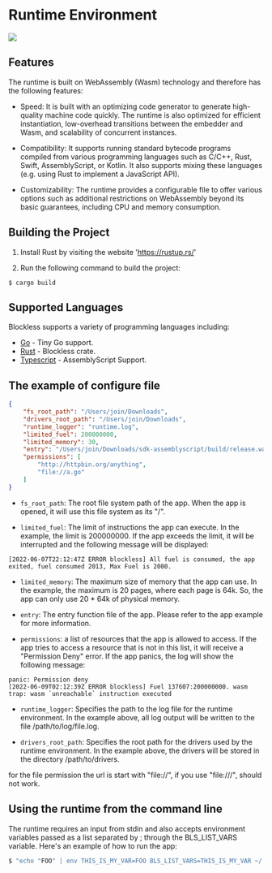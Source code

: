 # Runtime Environment

![](blockless.png)

## Features

The runtime is built on WebAssembly (Wasm) technology and therefore has the following features:

- Speed: It is built with an optimizing code generator to generate high-quality machine code quickly. The runtime is also optimized for efficient instantiation, low-overhead transitions between the embedder and Wasm, and scalability of concurrent instances.

- Compatibility: It supports running standard bytecode programs compiled from various programming languages such as C/C++, Rust, Swift, AssemblyScript, or Kotlin. It also supports mixing these languages (e.g. using Rust to implement a JavaScript API).

- Customizability: The runtime provides a configurable file to offer various options such as additional restrictions on WebAssembly beyond its basic guarantees, including CPU and memory consumption.


## Building the Project
1. Install Rust by visiting the website 'https://rustup.rs/'

2. Run the following command to build the project:
```
$ cargo build
```

## Supported Languages

Blockless supports a variety of programming languages including:

- [Go] - Tiny Go support.
- [Rust] - Blockless crate.
- [Typescript] - AssemblyScript Support.

[Go]: https://github.com/txlabs/blockless-sdk-golang
[Rust]: https://github.com/txlabs/blockless-sdk-rust
[Typescript]: https://github.com/txlabs/blockless-sdk-assemblyscript


## The example of configure file 

```json
{
    "fs_root_path": "/Users/join/Downloads", 
    "drivers_root_path": "/Users/join/Downloads", 
    "runtime_logger": "runtime.log", 
    "limited_fuel": 200000000,
    "limited_memory": 30,
    "entry": "/Users/join/Downloads/sdk-assemblyscript/build/release.wasm",
    "permissions": [
        "http://httpbin.org/anything",
        "file://a.go"
    ]
}


```

- `fs_root_path`: The root file system path of the app. When the app is opened, it will use this file system as its "/".

- `limited_fuel`: The limit of instructions the app can execute. In the example, the limit is 200000000. If the app exceeds the limit, it will be interrupted and the following message will be displayed:

```log
[2022-06-07T22:12:47Z ERROR blockless] All fuel is consumed, the app exited, fuel consumed 2013, Max Fuel is 2000.
```

- `limited_memory`: The maximum size of memory that the app can use. In the example, the maximum is 20 pages, where each page is 64k. So, the app can only use 20 * 64k of physical memory.

- `entry`: The entry function file of the app. Please refer to the app example for more information.

- `permissions`: a list of resources that the app is allowed to access. If the app tries to access a resource that is not in this list, it will receive a "Permission Deny" error. If the app panics, the log will show the following message:

```log
panic: Permission deny
[2022-06-09T02:12:39Z ERROR blockless] Fuel 137607:200000000. wasm trap: wasm `unreachable` instruction executed
```

- `runtime_logger`: Specifies the path to the log file for the runtime environment. In the example above, all log output will be written to the file /path/to/log/file.log.

- `drivers_root_path`: Specifies the root path for the drivers used by the runtime environment. In the example above, the drivers will be stored in the directory /path/to/drivers.

for the file permission the url is start with "file://", if you use "file:///", should not work.

## Using the runtime from the command line

The runtime requires an input from stdin and also accepts environment variables passed as a list separated by ; through the BLS_LIST_VARS variable. Here's an example of how to run the app:

```bash
$ "echo "FOO" | env THIS_IS_MY_VAR=FOO BLS_LIST_VARS=THIS_IS_MY_VAR ~/.bls/runtime/blockless-cli ./build/manifest.json"
```

